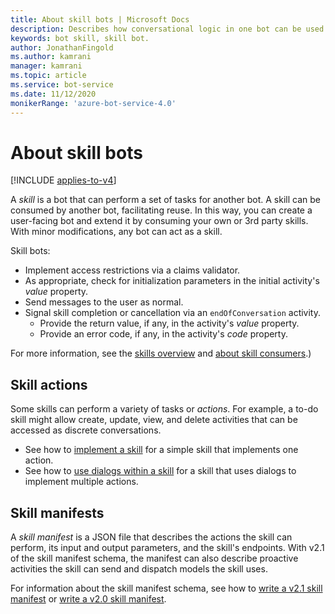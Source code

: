 ```yaml
---
title: About skill bots | Microsoft Docs
description: Describes how conversational logic in one bot can be used by another bot using the Bot Framework SDK.
keywords: bot skill, skill bot.
author: JonathanFingold
ms.author: kamrani
manager: kamrani
ms.topic: article
ms.service: bot-service
ms.date: 11/12/2020
monikerRange: 'azure-bot-service-4.0'
---
```


# About skill bots

[!INCLUDE [applies-to-v4](../includes/applies-to-v4-current.md)]

A _skill_ is a bot that can perform a set of tasks for another bot.
A skill can be consumed by another bot, facilitating reuse.
In this way, you can create a user-facing bot and extend it by consuming your own or 3rd party skills.
With minor modifications, any bot can act as a skill.

Skill bots:

- Implement access restrictions via a claims validator.
- As appropriate, check for initialization parameters in the initial activity's _value_ property.
- Send messages to the user as normal.
- Signal skill completion or cancellation via an `endOfConversation` activity.
  - Provide the return value, if any, in the activity's _value_ property.
  - Provide an error code, if any, in the activity's _code_ property.

For more information, see the [skills overview](skills-conceptual.md) and [about skill consumers](skills-about-skill-consumers.md).)

## Skill actions

Some skills can perform a variety of tasks or _actions_. For example, a to-do skill might allow create, update, view, and delete activities that can be accessed as discrete conversations.

<!--TODO Flesh this out-->

- See how to [implement a skill](skill-implement-skill.md) for a simple skill that implements one action.
- See how to [use dialogs within a skill](skill-actions-in-dialogs.md) for a skill that uses dialogs to implement multiple actions.

## Skill manifests

A _skill manifest_ is a JSON file that describes the actions the skill can perform, its input and output parameters, and the skill's endpoints. With v2.1 of the skill manifest schema, the manifest can also describe proactive activities the skill can send and dispatch models the skill uses.

<!--TODO Flesh this out-->

For information about the skill manifest schema, see how to [write a v2.1 skill manifest](skills-write-manifest-2-1.md) or [write a v2.0 skill manifest](skills-write-manifest-2-0.md).
